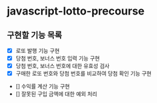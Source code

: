 # javascript-lotto-precourse

## 구현할 기능 목록
- [x] 로또 발행 기능 구현
- [x] 당첨 번호, 보너스 번호 입력 기능 구현
- [x] 당첨 번호, 보너스 번호에 대한 유효성 검사
- [x] 구매한 로또 번호와 당첨 번호를 비교하여 당첨 확인 기능 구현
- [] 수익률 계산 기능 구현
- [] 잘못된 구입 금액에 대한 예외 처리


